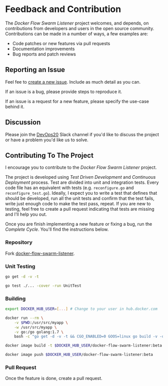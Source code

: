 # Feedback and Contribution

The *Docker Flow Swarm Listener* project welcomes, and depends, on contributions from developers and users in the open source community. Contributions can be made in a number of ways, a few examples are:

* Code patches or new features via pull requests
* Documentation improvements
* Bug reports and patch reviews

## Reporting an Issue

Feel fee to [create a new issue](https://github.com/vfarcic/docker-flow-swarm-listener/issues). Include as much detail as you can.

If an issue is a bug, please provide steps to reproduce it.

If an issue is a request for a new feature, please specify the use-case behind it.

## Discussion

Please join the [DevOps20](http://slack.devops20toolkit.com/) Slack channel if you'd like to discuss the project or have a problem you'd like us to solve.

## Contributing To The Project

I encourage you to contribute to the *Docker Flow Swarm Listener* project.

The project is developed using *Test Driven Development* and *Continuous Deployment* process. Test are divided into unit and integration tests. Every code file has an equivalent with tests (e.g. `reconfigure.go` and `reconfigure_test.go`). Ideally, I expect you to write a test that defines that should be developed, run all the unit tests and confirm that the test fails, write just enough code to make the test pass, repeat. If you are new to testing, feel free to create a pull request indicating that tests are missing and I'll help you out.

Once you are finish implementing a new feature or fixing a bug, run the *Complete Cycle*. You'll find the instructions below.

### Repository

Fork [docker-flow-swarm-listener](https://github.com/vfarcic/docker-flow-swarm-listener).

### Unit Testing

```bash
go get -d -v -t

go test ./... -cover -run UnitTest
```

### Building

```bash
export DOCKER_HUB_USER=[...] # Change to your user in hub.docker.com

docker run --rm \
    -v $PWD:/usr/src/myapp \
    -w /usr/src/myapp \
    -v go:/go golang:1.7 \
    bash -c "go get -d -v -t && CGO_ENABLED=0 GOOS=linux go build -v -o docker-flow-swarm-listener"

docker image build -t $DOCKER_HUB_USER/docker-flow-swarm-listener:beta .

docker image push $DOCKER_HUB_USER/docker-flow-swarm-listener:beta
```

### Pull Request

Once the feature is done, create a pull request.
